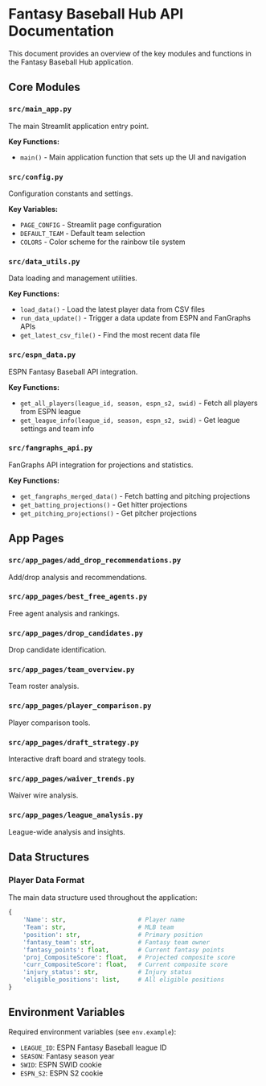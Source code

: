 # Fantasy Baseball Hub API Documentation

This document provides an overview of the key modules and functions in the Fantasy Baseball Hub application.

## Core Modules

### `src/main_app.py`
The main Streamlit application entry point.

**Key Functions:**
- `main()` - Main application function that sets up the UI and navigation

### `src/config.py`
Configuration constants and settings.

**Key Variables:**
- `PAGE_CONFIG` - Streamlit page configuration
- `DEFAULT_TEAM` - Default team selection
- `COLORS` - Color scheme for the rainbow tile system

### `src/data_utils.py`
Data loading and management utilities.

**Key Functions:**
- `load_data()` - Load the latest player data from CSV files
- `run_data_update()` - Trigger a data update from ESPN and FanGraphs APIs
- `get_latest_csv_file()` - Find the most recent data file

### `src/espn_data.py`
ESPN Fantasy Baseball API integration.

**Key Functions:**
- `get_all_players(league_id, season, espn_s2, swid)` - Fetch all players from ESPN league
- `get_league_info(league_id, season, espn_s2, swid)` - Get league settings and team info

### `src/fangraphs_api.py`
FanGraphs API integration for projections and statistics.

**Key Functions:**
- `get_fangraphs_merged_data()` - Fetch batting and pitching projections
- `get_batting_projections()` - Get hitter projections
- `get_pitching_projections()` - Get pitcher projections

## App Pages

### `src/app_pages/add_drop_recommendations.py`
Add/drop analysis and recommendations.

### `src/app_pages/best_free_agents.py`
Free agent analysis and rankings.

### `src/app_pages/drop_candidates.py`
Drop candidate identification.

### `src/app_pages/team_overview.py`
Team roster analysis.

### `src/app_pages/player_comparison.py`
Player comparison tools.

### `src/app_pages/draft_strategy.py`
Interactive draft board and strategy tools.

### `src/app_pages/waiver_trends.py`
Waiver wire analysis.

### `src/app_pages/league_analysis.py`
League-wide analysis and insights.

## Data Structures

### Player Data Format
The main data structure used throughout the application:

```python
{
    'Name': str,                    # Player name
    'Team': str,                    # MLB team
    'position': str,                # Primary position
    'fantasy_team': str,            # Fantasy team owner
    'fantasy_points': float,        # Current fantasy points
    'proj_CompositeScore': float,   # Projected composite score
    'curr_CompositeScore': float,   # Current composite score
    'injury_status': str,           # Injury status
    'eligible_positions': list,     # All eligible positions
}
```

## Environment Variables

Required environment variables (see `env.example`):

- `LEAGUE_ID`: ESPN Fantasy Baseball league ID
- `SEASON`: Fantasy season year
- `SWID`: ESPN SWID cookie
- `ESPN_S2`: ESPN S2 cookie 